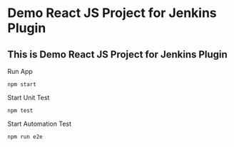 # Demo React JS Project for Jenkins Plugin
## This is Demo React JS Project for Jenkins Plugin 

Run App 
``` 
npm start  
```
Start Unit Test 
```
npm test 
```

Start Automation Test
```
npm run e2e
```



